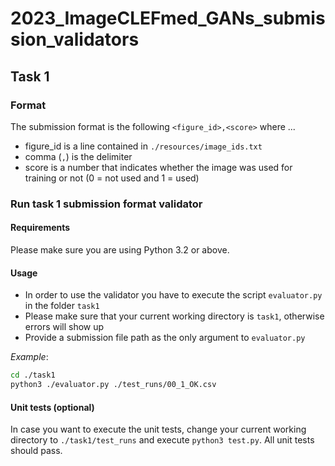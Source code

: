 # 2023_ImageCLEFmed_GANs_submission_validators

## Task 1

### Format

The submission format is the following `<figure_id>,<score>` where ...
- figure_id is a line contained in `./resources/image_ids.txt`
- comma (`,`) is the delimiter
- score is a number that indicates whether the image was used for training or not (0 = not used and 1 = used)


### Run task 1 submission format validator

#### Requirements
Please make sure you are using Python 3.2 or above.

#### Usage

- In order to use the validator you have to execute the script `evaluator.py` in the folder `task1`
- Please make sure that your current working directory is `task1`, otherwise errors will show up
- Provide a submission file path as the only argument to `evaluator.py`

*Example*:
```bash
cd ./task1
python3 ./evaluator.py ./test_runs/00_1_OK.csv
```

#### Unit tests (optional)

In case you want to execute the unit tests, change your current working directory to `./task1/test_runs` and execute `python3 test.py`.
All unit tests should pass.